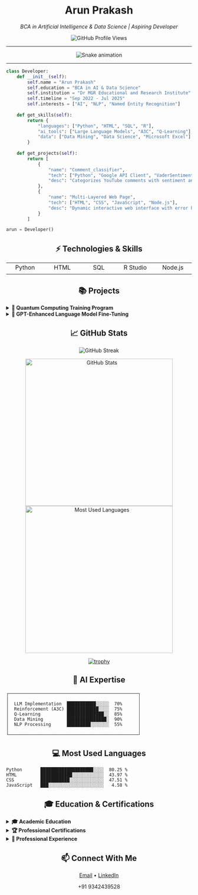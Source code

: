 <div align="center">
  <h1>Arun Prakash</h1>
  <p><i>BCA in Artificial Intelligence & Data Science | Aspiring Developer</i></p>
  
  ![GitHub Profile Views](https://komarev.com/ghpvc/?username=023b&color=blueviolet&style=flat-square)
  
  <hr>
  
  <!-- Snake Animation -->
  <img src="https://raw.githubusercontent.com/023b/023b/output/github-contribution-grid-snake.svg" alt="Snake animation" />
  
  <hr>
</div>

```python
class Developer:
    def __init__(self):
        self.name = "Arun Prakash"
        self.education = "BCA in AI & Data Science"
        self.institution = "Dr MGR Educational and Research Institute"
        self.timeline = "Sep 2022 - Jul 2025"
        self.interests = ["AI", "NLP", "Named Entity Recognition"]
        
    def get_skills(self):
        return {
            "languages": ["Python", "HTML", "SQL", "R"],
            "ai_tools": ["Large Language Models", "A3C", "Q-Learning"],
            "data": ["Data Mining", "Data Science", "Microsoft Excel"]
        }
        
    def get_projects(self):
        return [
            {
                "name": "Comment_classifier",
                "tech": ["Python", "Google API Client", "VaderSentiment"],
                "desc": "Categorizes YouTube comments with sentiment analysis"
            },
            {
                "name": "Multi-Layered Web Page",
                "tech": ["HTML", "CSS", "JavaScript", "Node.js"],
                "desc": "Dynamic interactive web interface with error handling"
            }
        ]

arun = Developer()
```

<div align="center">
  <h2>⚡ Technologies & Skills</h2>
</div>

<table>
  <tr>
    <td align="center" width="96">
      <div style="height: 24px">Python</div>
    </td>
    <td align="center" width="96">
      <div style="height: 24px">HTML</div>
    </td>
    <td align="center" width="96">
      <div style="height: 24px">SQL</div>
    </td>
    <td align="center" width="96">
      <div style="height: 24px">R Studio</div>
    </td>
    <td align="center" width="96">
      <div style="height: 24px">Node.js</div>
    </td>
  </tr>
</table>

<div align="center">
  <h2>📚 Projects</h2>
</div>

<details>
<summary><b>🔮 Quantum Computing Training Program</b></summary>
<br>
<p>A comprehensive 9-week quantum computing training program covering topics from basic quantum circuits to quantum machine learning and quantum NLP, with hands-on exercises using Qiskit.</p>

```python
# Quantum Random Number Generator
from qiskit import QuantumCircuit
from qiskit.primitives import Sampler

def get_random(max_num):
    """
    Generates a quantum random number between 0 and max_num - 1.
    """
    qrng = QuantumCircuit(8, 8)  # 8 qubits, 8 classical bits
    
    for i in range(8):
        qrng.h(i)  # Put each qubit in superposition
    
    qrng.measure(range(8), range(8))  # Measure all qubits
    
    sampler = Sampler()
    job = sampler.run(qrng, shots=1)
    result = job.result()
    bitstring = list(result.quasi_dists[0].keys())[0]  # Get a random bitstring
    
    return int(format(bitstring, '08b'), 2) % max_num  # Convert to integer

# Generate 5 random numbers between 0 and 99
for _ in range(5):
    print(get_random(100))
```
</details>

<details>
<summary><b>🧠 GPT-Enhanced Language Model Fine-Tuning</b></summary>
<br>
<p>A project demonstrating a novel approach to fine-tuning language models by incorporating quantum computing techniques in the training process. Specifically, it uses quantum circuits to enhance parameter updates during the training of a sentiment analysis model.</p>

```python
# Quantum-enhanced parameter update (conceptual code)
def quantum_parameter_update(gradients, learning_rate, num_qubits=5, shots=1000):
    """
    Process gradients through a quantum circuit to create 
    enhanced parameter updates for neural network training.
    
    Args:
        gradients: Calculated gradients from backpropagation
        learning_rate: Learning rate for parameter updates
        num_qubits: Number of qubits to use in the quantum circuit
        shots: Number of measurement shots
        
    Returns:
        Updated gradient directions for parameter updates
    """
    # Create quantum circuit for gradient encoding
    qc = QuantumCircuit(num_qubits, num_qubits)
    
    # Encode gradients into rotation angles
    for i in range(num_qubits):
        qc.h(i)  # Create superposition
        # Map gradient values to rotation angles
        qc.ry(gradients[i % len(gradients)] * learning_rate, i)
    
    # Create entanglement
    for i in range(num_qubits-1):
        qc.cx(i, i+1)
    
    # Measure qubits
    qc.measure(range(num_qubits), range(num_qubits))
    
    # Execute circuit to get measurement distribution
    result = execute_circuit(qc, shots=shots)
    
    # Process measurement results to determine parameter updates
    # [Implementation details omitted for brevity]
    
    return quantum_enhanced_updates
```
</details>

<div align="center">
  <h2>📈 GitHub Stats</h2>
</div>

<p align="center">
  <img src="https://github-readme-streak-stats.herokuapp.com/?user=023b&theme=tokyonight" alt="GitHub Streak" />
</p>

<p align="center">
  <img src="https://github-readme-stats.vercel.app/api?username=023b&show_icons=true&count_private=true&theme=tokyonight&hide_border=true" alt="GitHub Stats" width="400"/>
  <img src="https://github-readme-stats.vercel.app/api/top-langs/?username=023b&layout=compact&theme=tokyonight&hide_border=true" alt="Most Used Languages" width="400"/>
</p>

<div align="center">
  <a href="https://github.com/023b">
    <img src="https://github-profile-trophy.vercel.app/?username=023b&theme=tokyonight&no-frame=true&column=7" alt="trophy">
  </a>
</div>

<div align="center">
  <h2>🧠 AI Expertise</h2>
</div>

```text
┌─────────────────────────────────────────────────┐
│                                                 │
│  LLM Implementation  ███████████░░░░░  70%      │
│  Reinforcement (A3C) ████████████░░░░  75%      │
│  Q-Learning          ██████████████░░  85%      │
│  Data Mining         ███████████████░  90%      │
│  NLP Processing      █████████░░░░░░░  55%      │
│                                                 │
└─────────────────────────────────────────────────┘
```

<div align="center">
  <h2>💻 Most Used Languages</h2>
</div>

```text
Python       ████████████████████░░░░  80.25 % 
HTML         ████████████░░░░░░░░░░░░  43.97 % 
CSS          ███████████░░░░░░░░░░░░░  47.51 % 
JavaScript   ███░░░░░░░░░░░░░░░░░░░░░   4.58 % 
```

<div align="center">
  <h2>🎓 Education & Certifications</h2>
</div>

<details>
<summary><b>🎓 Academic Education</b></summary>
<br>

```css
/* Education */
.degree {
  institution: "Dr MGR Educational and Research Institute";
  program: "BCA (AI & DS)";
  duration: "Sep 2022 - Jul 2025";
  focus: "Artificial Intelligence, Data Science, Programming";
}
```
</details>

<details>
<summary><b>🏆 Professional Certifications</b></summary>
<br>

#### Great Learning
- Data Mining
- AI with Python
- Data Science with Python

#### IBM
- Introduction to Python

#### Udemy
- Artificial Intelligence A-Z (2023)
</details>

<details>
<summary><b>💼 Professional Experience</b></summary>
<br>

#### Pantech Solutions
- **Role**: AI Intern
- **Duration**: 2023
- **Responsibilities**: Worked on AI implementation projects utilizing Python and machine learning frameworks
</details>

<div align="center">
  <h2>📫 Connect With Me</h2>
  
  <a href="mailto:arunsabapathi@outlook.com">Email</a> •
  <a href="https://www.linkedin.com/in/arun-prakash-s-739881230/">LinkedIn</a>
  
  <p>+91 9342439528</p>
</div>
